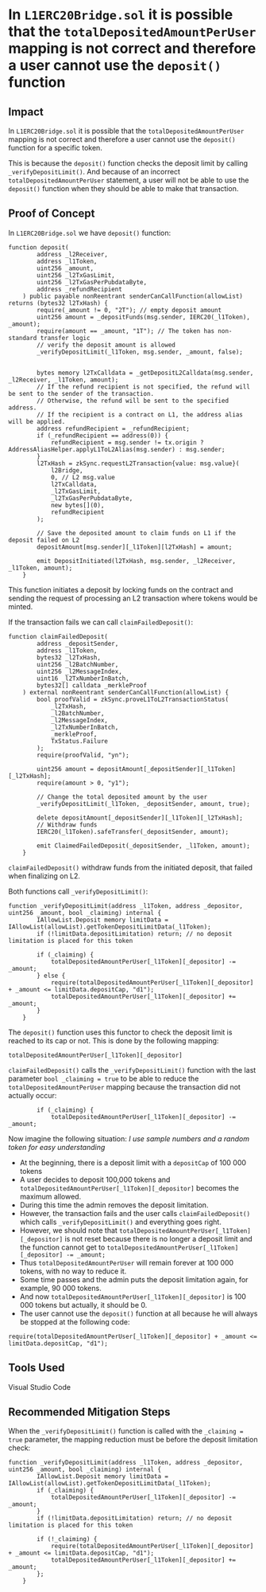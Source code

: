 # In `L1ERC20Bridge.sol` it is possible that the `totalDepositedAmountPerUser` mapping is not correct and therefore a user cannot use the `deposit()` function

## Impact

In `L1ERC20Bridge.sol` it is possible that the `totalDepositedAmountPerUser` mapping is not correct and therefore a user cannot use the `deposit()` function for a specific token.  

This is because the `deposit()` function checks the deposit limit by calling `_verifyDepositLimit()`. And because of an incorrect `totalDepositedAmountPerUser` statement, a user will not be able to use the `deposit()` function when they should be able to make that transaction.
## Proof of Concept

In `L1ERC20Bridge.sol` we have `deposit()` function:
```solidity
function deposit(
        address _l2Receiver,
        address _l1Token,
        uint256 _amount,
        uint256 _l2TxGasLimit,
        uint256 _l2TxGasPerPubdataByte,
        address _refundRecipient
    ) public payable nonReentrant senderCanCallFunction(allowList) returns (bytes32 l2TxHash) {
        require(_amount != 0, "2T"); // empty deposit amount
        uint256 amount = _depositFunds(msg.sender, IERC20(_l1Token), _amount);
        require(amount == _amount, "1T"); // The token has non-standard transfer logic
        // verify the deposit amount is allowed
        _verifyDepositLimit(_l1Token, msg.sender, _amount, false);


        bytes memory l2TxCalldata = _getDepositL2Calldata(msg.sender, _l2Receiver, _l1Token, amount);
        // If the refund recipient is not specified, the refund will be sent to the sender of the transaction.
        // Otherwise, the refund will be sent to the specified address.
        // If the recipient is a contract on L1, the address alias will be applied.
        address refundRecipient = _refundRecipient;
        if (_refundRecipient == address(0)) {
            refundRecipient = msg.sender != tx.origin ? AddressAliasHelper.applyL1ToL2Alias(msg.sender) : msg.sender;
        }
        l2TxHash = zkSync.requestL2Transaction{value: msg.value}(
            l2Bridge,
            0, // L2 msg.value
            l2TxCalldata,
            _l2TxGasLimit,
            _l2TxGasPerPubdataByte,
            new bytes[](0),
            refundRecipient
        );

        // Save the deposited amount to claim funds on L1 if the deposit failed on L2
        depositAmount[msg.sender][_l1Token][l2TxHash] = amount;

        emit DepositInitiated(l2TxHash, msg.sender, _l2Receiver, _l1Token, amount);
    }
```
This function initiates a deposit by locking funds on the contract and sending the request of processing an L2 transaction where tokens would be minted. 

If the transaction fails we can call `claimFailedDeposit()`:
```
function claimFailedDeposit(
        address _depositSender,
        address _l1Token,
        bytes32 _l2TxHash,
        uint256 _l2BatchNumber,
        uint256 _l2MessageIndex,
        uint16 _l2TxNumberInBatch,
        bytes32[] calldata _merkleProof
    ) external nonReentrant senderCanCallFunction(allowList) {
        bool proofValid = zkSync.proveL1ToL2TransactionStatus(
            _l2TxHash,
            _l2BatchNumber,
            _l2MessageIndex,
            _l2TxNumberInBatch,
            _merkleProof,
            TxStatus.Failure
        );
        require(proofValid, "yn");

        uint256 amount = depositAmount[_depositSender][_l1Token][_l2TxHash];
        require(amount > 0, "y1");

        // Change the total deposited amount by the user
        _verifyDepositLimit(_l1Token, _depositSender, amount, true);

        delete depositAmount[_depositSender][_l1Token][_l2TxHash];
        // Withdraw funds
        IERC20(_l1Token).safeTransfer(_depositSender, amount);
  
        emit ClaimedFailedDeposit(_depositSender, _l1Token, amount);
    }
```

`claimFailedDeposit()` withdraw funds from the initiated deposit, that failed when finalizing on L2.

Both functions call `_verifyDepositLimit()`:
```solidity
function _verifyDepositLimit(address _l1Token, address _depositor, uint256 _amount, bool _claiming) internal {
        IAllowList.Deposit memory limitData = IAllowList(allowList).getTokenDepositLimitData(_l1Token);
        if (!limitData.depositLimitation) return; // no deposit limitation is placed for this token

        if (_claiming) {
            totalDepositedAmountPerUser[_l1Token][_depositor] -= _amount;
        } else {
            require(totalDepositedAmountPerUser[_l1Token][_depositor] + _amount <= limitData.depositCap, "d1");
            totalDepositedAmountPerUser[_l1Token][_depositor] += _amount;
        }
    }
```
The `deposit()` function uses this functor to check the deposit limit is reached to its cap or not. This is done by the following mapping:
```solidity
totalDepositedAmountPerUser[_l1Token][_depositor]
```
`claimFailedDeposit()` calls the `_verifyDepositLimit()` function with the last parameter `bool _claiming = true` to be able to reduce the `totalDepositedAmountPerUser` mapping because the transaction did not actually occur:
```solidity
        if (_claiming) {
            totalDepositedAmountPerUser[_l1Token][_depositor] -= _amount;
```

Now imagine the following situation:
*I use sample numbers and a random token for easy understanding*
- At the beginning, there is a deposit limit with a `depositCap` of 100 000 tokens
- A user decides to deposit 100,000 tokens and `totalDepositedAmountPerUser[_l1Token][_depositor]` becomes the maximum allowed.
- During this time the admin removes the deposit limitation.
- However, the transaction fails and the user calls `claimFailedDeposit()` which calls `_verifyDepositLimit()` and everything goes right. 
- However, we should note that `totalDepositedAmountPerUser[_l1Token][_depositor]` is not reset because there is no longer a deposit limit and the function cannot get to `totalDepositedAmountPerUser[_l1Token][_depositor] -= _amount;`
- Thus `totalDepositedAmountPerUser` will remain forever at 100 000 tokens, with no way to reduce it.
- Some time passes and the admin puts the deposit limitation again, for example, 90 000 tokens. 
- And now `totalDepositedAmountPerUser[_l1Token][_depositor]` is 100 000 tokens but actually, it should be 0.
- The user cannot use the `deposit()` function at all because he will always be stopped at the following code:
```solidity
require(totalDepositedAmountPerUser[_l1Token][_depositor] + _amount <= limitData.depositCap, "d1");
```
## Tools Used

Visual Studio Code

## Recommended Mitigation Steps

When the `_verifyDepositLimit()` function is called with the `_claiming = true` parameter, the mapping reduction must be before the deposit limitation check:

```solidity
function _verifyDepositLimit(address _l1Token, address _depositor, uint256 _amount, bool _claiming) internal {
        IAllowList.Deposit memory limitData = IAllowList(allowList).getTokenDepositLimitData(_l1Token);
        if (_claiming) {
            totalDepositedAmountPerUser[_l1Token][_depositor] -= _amount;
        }
        if (!limitData.depositLimitation) return; // no deposit limitation is placed for this token

        if (!_claiming) {
            require(totalDepositedAmountPerUser[_l1Token][_depositor] + _amount <= limitData.depositCap, "d1");
            totalDepositedAmountPerUser[_l1Token][_depositor] += _amount;
        };
    }
```